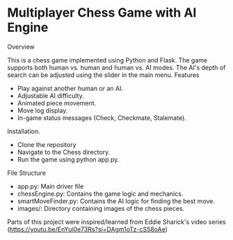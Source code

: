 # Multiplayer Chess Game with AI Engine

Overview

This is a chess game implemented using Python and Flask. The game supports both human vs. human and human vs. AI modes. The AI's depth of search can be adjusted using the slider in the main menu.
Features
- Play against another human or an AI.
- Adjustable AI difficulty.
- Animated piece movement.
- Move log display.
- In-game status messages (Check, Checkmate, Stalemate).

Installation.
- Clone the repository
- Navigate to the Chess directory.
- Run the game using python app.py.

File Structure
- app.py: Main driver file
- chessEngine.py: Contains the game logic and mechanics.
- smartMoveFinder.py: Contains the AI logic for finding the best move.
- images/: Directory containing images of the chess pieces.

Parts of this project were inspired/learned from Eddie Sharick's video series (https://youtu.be/EnYui0e73Rs?si=DAgm1oTz-cS58oAe)
